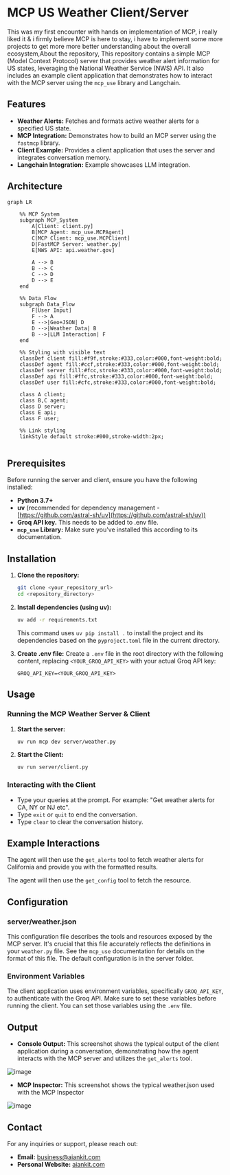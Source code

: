 # MCP US Weather Client/Server

This was my first encounter with hands on implementation of MCP, i really liked it & i firmly believe MCP is here to stay, i have to implement some more projects to get more more better understanding about the overall ecosystem,About the repository, This repository contains a simple MCP (Model Context Protocol) server that provides weather alert information for US states, leveraging the National Weather Service (NWS) API.  It also includes an example client application that demonstrates how to interact with the MCP server using the `mcp_use` library and Langchain.


## Features

*   **Weather Alerts:** Fetches and formats active weather alerts for a specified US state.
*   **MCP Integration:**  Demonstrates how to build an MCP server using the `fastmcp` library.
*   **Client Example:** Provides a client application that uses the server and integrates conversation memory.
*   **Langchain Integration:** Example showcases LLM integration.

## Architecture


```mermaid
graph LR

    %% MCP System
    subgraph MCP_System
        A[Client: client.py]
        B[MCP Agent: mcp_use.MCPAgent]
        C[MCP Client: mcp_use.MCPClient]
        D[FastMCP Server: weather.py]
        E[NWS API: api.weather.gov]

        A --> B
        B --> C
        C --> D
        D --> E
    end

    %% Data Flow
    subgraph Data_Flow
        F[User Input]
        F --> A
        E -->|Geo+JSON| D
        D -->|Weather Data| B
        B -->|LLM Interaction| F
    end

    %% Styling with visible text
    classDef client fill:#f9f,stroke:#333,color:#000,font-weight:bold;
    classDef agent fill:#ccf,stroke:#333,color:#000,font-weight:bold;
    classDef server fill:#fcc,stroke:#333,color:#000,font-weight:bold;
    classDef api fill:#ffc,stroke:#333,color:#000,font-weight:bold;
    classDef user fill:#cfc,stroke:#333,color:#000,font-weight:bold;

    class A client;
    class B,C agent;
    class D server;
    class E api;
    class F user;

    %% Link styling
    linkStyle default stroke:#000,stroke-width:2px;


```


## Prerequisites

Before running the server and client, ensure you have the following installed:

*   **Python 3.7+**
*   **uv** (recommended for dependency management - [https://github.com/astral-sh/uv](https://github.com/astral-sh/uv))
*   **Groq API key.** This needs to be added to .env file.
*   **`mcp_use` Library:** Make sure you've installed this according to its documentation.

## Installation

1.  **Clone the repository:**

    ```bash
    git clone <your_repository_url>
    cd <repository_directory>
    ```

2.  **Install dependencies (using uv):**

    ```bash
    uv add -r requirements.txt
    ```

    This command uses `uv pip install .` to install the project and its dependencies based on the `pyproject.toml` file in the current directory.

3.  **Create .env file:**
    Create a `.env` file in the root directory with the following content, replacing `<YOUR_GROQ_API_KEY>` with your actual Groq API key:

    ```
    GROQ_API_KEY=<YOUR_GROQ_API_KEY>
    ```

## Usage

### Running the MCP Weather Server & Client

1.  **Start the server:**

    ```bash
    uv run mcp dev server/weather.py
    ```

1.  **Start the Client:**
    ```bash
    uv run server/client.py
    ```


### Interacting with the Client

*   Type your queries at the prompt. For example:  "Get weather alerts for CA, NY or NJ etc".
*   Type `exit` or `quit` to end the conversation.
*   Type `clear` to clear the conversation history.

## Example Interactions


The agent will then use the `get_alerts` tool to fetch weather alerts for California and provide you with the formatted results.

The agent will then use the `get_config` tool to fetch the resource.

## Configuration

### server/weather.json

This configuration file describes the tools and resources exposed by the MCP server.  It's crucial that this file accurately reflects the definitions in your `weather.py` file.  See the `mcp_use` documentation for details on the format of this file.  The default configuration is in the server folder.

### Environment Variables

The client application uses environment variables, specifically `GROQ_API_KEY`, to authenticate with the Groq API.  Make sure to set these variables before running the client. You can set those variables using the `.env` file.


## Output


*   **Console Output:** This screenshot shows the typical output of the client application during a conversation, demonstrating how the agent interacts with the MCP server and utilizes the `get_alerts` tool.

   ![image](https://github.com/user-attachments/assets/1785c9b2-ee8e-4f5d-990d-0d628ea8a6ea)



*   **MCP Inspector:** This screenshot shows the typical weather.json used with the MCP Inspector

   ![image](https://github.com/user-attachments/assets/dbae75e1-7b0e-4a25-b63a-77783f247b6e)



## Contact

For any inquiries or support, please reach out:

- **Email:** business@aiankit.com
- **Personal Website:** [aiankit.com](https://aiankit.com)

